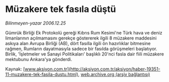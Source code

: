 # Müzakere tek fasıla düştü

*Bilinmeyen-yazar 2006.12.25*

<font class="agenda2NewsSpot">
 Gümrük Birliği Ek Protokolü gereği Kıbrıs Rum Kesimi'ne Türk hava ve deniz limanlarının açılmamasını gerekçe göstererek ilgili 8 müzakere maddesini askıya alan Avrupa Birliği (AB), dört fasılla ilgili ön hazırlıklar bitmesine rağmen, Rumların dayatmasıyla sadece bir fasılda görüşmeleri başlatıyor.
</font>
<font class="newsDetail">
 Birlik, 'İşletmeler ve Sanayi Politikaları' başlıklı 20'nci fasla dair fiili müzakere mektubunu Ankara'ya gönderdi.
</font>

Kaynak: [www.aksiyon.com.tr](http://aksiyon.com.tr/aksiyon/haber-19351-11-muzakere-tek-fasila-dustu.html), [web.archive.org (arşiv bağlantısı)](http://web.archive.org/web/20101210204629/http://aksiyon.com.tr/aksiyon/haber-19351-11-muzakere-tek-fasila-dustu.html)
